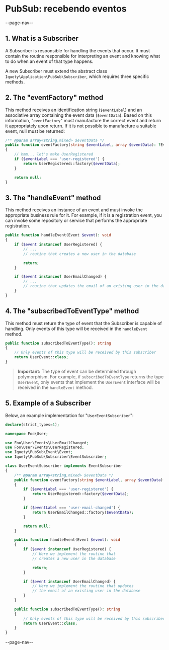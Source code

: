 # PubSub: recebendo eventos

--page-nav--

## 1. What is a Subscriber

A Subscriber is responsible for handling the events that occur. It must contain
the routine responsible for interpreting an event and knowing what to do when an
event of that type happens.

A new Subscriber must extend the abstract class `Iquety\Application\PubSub\Subscriber`,
which requires three specific methods.

## 2. The "eventFactory" method

This method receives an identification string (`$eventLabel`) and an associative
array containing the event data (`$eventData`). Based on this information,
"`eventFactory`" must manufacture the correct event and return it appropriately
upon return. If it is not possible to manufacture a suitable event, null must be
returned:

```php
/** @param array<string,mixed> $eventData */
public function eventFactory(string $eventLabel, array $eventData): ?Event
{
    // hmm... let's make UserRegistered
    if ($eventLabel === 'user-registered') { 
        return UserRegistered::factory($eventData);
    }

    return null;
}
```

## 3. The "handleEvent" method

This method receives an instance of an event and must invoke the appropriate
business rule for it. For example, if it is a registration event, you can invoke
some repository or service that performs the appropriate registration.

```php
public function handleEvent(Event $event): void
{
    if ($event instanceof UserRegistered) {
        // ...
        // routine that creates a new user in the database

        return;
    }

    if ($event instanceof UserEmailChanged) {
        // ...
        // routine that updates the email of an existing user in the database
    }
}
```

## 4. The "subscribedToEventType" method

This method must return the type of event that the Subscriber is capable of handling.
Only events of this type will be received in the `handleEvent` method.

```php
public function subscribedToEventType(): string
{
    // Only events of this type will be received by this subscriber
    return UserEvent::class;
}
```

> **Important:** The type of event can be determined through polymorphism. For
example, if `subscribedToEventType` returns the type `UserEvent`, only events
that implement the `UserEvent` interface will be received in the `handleEvent`
method.

## 5. Example of a Subscriber

Below, an example implementation for "`UserEventSubscriber`":

```php
declare(strict_types=1);

namespace Foo\User;

use Foo\User\Events\UserEmailChanged;
use Foo\User\Events\UserRegistered;
use Iquety\PubSub\Event\Event;
use Iquety\PubSub\Subscriber\EventSubscriber;

class UserEventSubscriber implements EventSubscriber
{
    /** @param array<string,mixed> $eventData */
    public function eventFactory(string $eventLabel, array $eventData): ?Event
    {
        if ($eventLabel === 'user-registered') {
            return UserRegistered::factory($eventData);
        }

        if ($eventLabel === 'user-email-changed') {
            return UserEmailChanged::factory($eventData);
        }

        return null;
    }

    public function handleEvent(Event $event): void
    {
        if ($event instanceof UserRegistered) {
            // Here we implement the routine that
            // creates a new user in the database

            return;
        }

        if ($event instanceof UserEmailChanged) {
            // Here we implement the routine that updates
            // the email of an existing user in the database
        }
    }

    public function subscribedToEventType(): string
    {
        // Only events of this type will be received by this subscriber
        return UserEvent::class;
    }
}
```

--page-nav--
